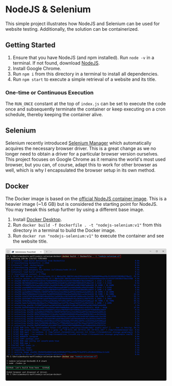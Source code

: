 # NodeJS & Selenium

This simple project illustrates how NodeJS and Selenium can be used for website testing. Additionally, the solution can be containerized.

## Getting Started

1. Ensure that you have NodeJS (and npm installed). Run `node -v` in a terminal. If not found, download [NodeJS](https://nodejs.org/en/).
1. Install Google Chrome.
1. Run `npm i` from this directory in a terminal to install all dependencies.
1. Run `npm start` to execute a simple retrieval of a website and its title.

### One-time or Continuous Execution

The `RUN_ONCE` constant at the top of `index.js` can be set to execute the code once and subsequently terminate the container or keep executing on a cron schedule, thereby keeping the container alive.

## Selenium

Selenium recently introduced [Selenium Manager](https://www.selenium.dev/blog/2022/introducing-selenium-manager) which automatically acquires the necessary browser driver. This is a great change as we no longer need to obtain a driver for a particular browser version ourselves. This project focuses on Google Chrome as it remains the world's most used browser, but you can, of course, adapt this to work for other browser as well, which is why I encapsulated the browser setup in its own method.

## Docker

The Docker image is based on the [official NodeJS container image](https://hub.docker.com/_/node). This is a heavier image (~1.6 GB) but is considered the starting point for NodeJS. You may tweak this setup further by using a different base image.

1. Install [Docker Desktop](https://www.docker.com/products/docker-desktop).
1. Run `docker build -f Dockerfile . -t "nodejs-selenium:v1"` from this directory in a terminal to build the Docker image.
1. Run `docker run "nodejs-selenium:v1"` to execute the container and see the website title.

![Docker container build and run](./assets/container-build-run.png "Docker container build and run")
